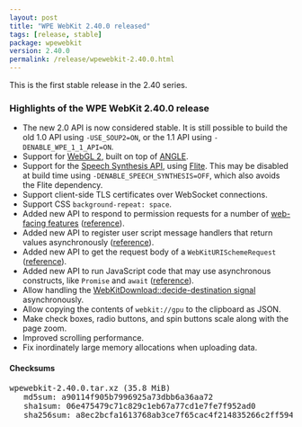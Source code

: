 ```yaml
---
layout: post
title: "WPE WebKit 2.40.0 released"
tags: [release, stable]
package: wpewebkit
version: 2.40.0
permalink: /release/wpewebkit-2.40.0.html
---
```


This is the first stable release in the 2.40 series.

### Highlights of the WPE WebKit 2.40.0 release

- The new 2.0 API is now considered stable. It is still possible to build the
  old 1.0 API using `-USE_SOUP2=ON`, or the 1.1 API using
  `-DENABLE_WPE_1_1_API=ON`.
- Support for [WebGL 2](https://developer.mozilla.org/en-US/docs/Web/API/WebGL_API#webgl_2),
  built on top of [ANGLE](https://angleproject.org).
- Support for the [Speech Synthesis API](https://developer.mozilla.org/en-US/docs/Web/API/SpeechSynthesis),
  using [Flite](http://www.festvox.org/flite/). This may be disabled at build
  time using `-DENABLE_SPEECH_SYNTHESIS=OFF`, which also avoids the Flite
  dependency.
- Support client-side TLS certificates over WebSocket connections.
- Support CSS `background-repeat: space`.
- Added new API to respond to permission requests for a number of [web-facing
  features](https://w3c.github.io/permissions/)
  ([reference](https://people.igalia.com/aperez/Documentation/wpe-webkit-2.0/signal.WebView.query-permission-state.html)).
- Added new API to register user script message handlers that return values
  asynchronously
  ([reference](https://people.igalia.com/aperez/Documentation/wpe-webkit-2.0/signal.UserContentManager.script-message-with-reply-received.html)).
- Added new API to get the request body of a `WebKitURISchemeRequest`
  ([reference](https://people.igalia.com/aperez/Documentation/wpe-webkit-2.0/method.URISchemeRequest.get_http_body.html)).
- Added new API to run JavaScript code that may use asynchronous constructs,
  like `Promise` and `await`
  ([reference](https://people.igalia.com/aperez/Documentation/wpe-webkit-2.0/method.WebView.call_async_javascript_function.html)).
- Allow handling the [WebKitDownload::decide-destination
  signal](https://people.igalia.com/aperez/Documentation/wpe-webkit-2.0/signal.Download.decide-destination.html)
  asynchronously.
- Allow copying the contents of `webkit://gpu` to the clipboard as JSON.
- Make check boxes, radio buttons, and spin buttons scale along with the page
  zoom.
- Improved scrolling performance.
- Fix inordinately large memory allocations when uploading data.


#### Checksums

<pre>
wpewebkit-2.40.0.tar.xz (35.8 MiB)
   md5sum: a90114f905b7996925a73dbb6a36aa72
   sha1sum: 06e475479c71c829c1eb67a77cd1e7fe7f952ad0
   sha256sum: a8ec2bcfa1613768ab3ce7f65cac4f214835266c2ff59440d72180baec3086b6
</pre>
